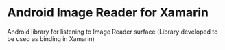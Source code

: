 # Android Image Reader for Xamarin

Android library for listening to Image Reader surface (Library developed to be used as binding in Xamarin)

